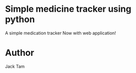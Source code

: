 # Simple medicine tracker using python
A simple medication tracker
Now with web application!
# Author
Jack Tam
